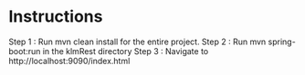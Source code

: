 # Instructions

Step 1 : Run mvn clean install for the entire project. 
Step 2 : Run mvn spring-boot:run in the klmRest directory
Step 3 : Navigate to http://localhost:9090/index.html

